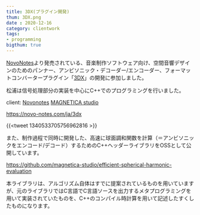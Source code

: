 ```yaml
---
title: 3DX(プラグイン開発)
thum: 3DX.png
date : 2020-12-16
category: clientwork
tags:
- programming
bigthum: true
---
```


[NovoNotes](https://novo-notes.com/ja)より発売されている、音楽制作ソフトウェア向け、空間音響デザインのためのパンナー、アンビソニック・デコーダー/エンコーダー、フォーマットコンバータープラグイン「[3DX](https://novo-notes.com/ja/3dx)」の開発に参加しました。

松浦は信号処理部分の実装を中心にC++でのプログラミングを行いました。


client: [Novonotes](https://novo-notes.com/ja) [MAGNETICA studio](https://www.magnetica-studio.com/)


https://novo-notes.com/ja/3dx

{{<tweet 1340533705756962816 >}}

また、制作過程で同時に開発した、高速に球面調和関数を計算（＝アンビソニックをエンコード/デコード）するためのC++ヘッダーライブラリをOSSとして公開しています。

https://github.com/magnetica-studio/efficient-spherical-harmonic-evaluation

本ライブラリは、アルゴリズム自体はすでに提案されているものを用いていますが、元のライブラリではC言語でC言語ソースを出力するメタプログラミングを用いて実装されていたものを、C++のコンパイル時計算を用いて記述したすくしたものになります。